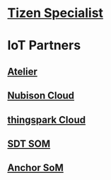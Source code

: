 # [Tizen Specialist](/partners/specialist/index.md)

# IoT Partners
## [Atelier](/partners/iot-partners/atelier.md)
## [Nubison Cloud](/partners/iot-partners/nubison.md)
## [thingspark Cloud](/partners/iot-partners/thingspark.md)
## [SDT SOM](/partners/iot-partners/sdt_som.md)
## [Anchor SoM](/partners/iot-partners/anchor/anchor.md)
